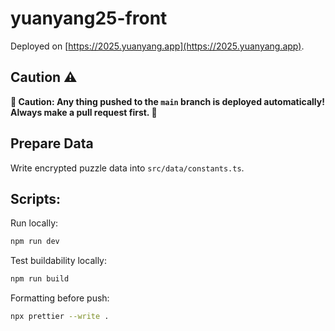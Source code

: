 # yuanyang25-front

Deployed on [https://2025.yuanyang.app](https://2025.yuanyang.app).

## Caution ⚠️

**🚨 Caution: Any thing pushed to the `main` branch is deployed automatically! Always make a pull request first. 🚨**

## Prepare Data

Write encrypted puzzle data into `src/data/constants.ts`.

## Scripts:

Run locally:

```bash
npm run dev
```

Test buildability locally:

```bash
npm run build
```

Formatting before push:

```bash
npx prettier --write .
```
